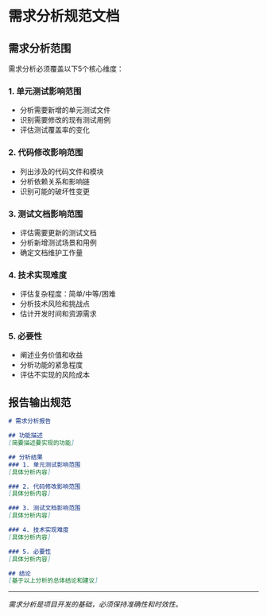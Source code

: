 # 需求分析规范文档

## 需求分析范围
需求分析必须覆盖以下5个核心维度：

### 1. 单元测试影响范围
- 分析需要新增的单元测试文件
- 识别需要修改的现有测试用例
- 评估测试覆盖率的变化

### 2. 代码修改影响范围
- 列出涉及的代码文件和模块
- 分析依赖关系和影响链
- 识别可能的破坏性变更

### 3. 测试文档影响范围
- 评估需要更新的测试文档
- 分析新增测试场景和用例
- 确定文档维护工作量

### 4. 技术实现难度
- 评估复杂程度：简单/中等/困难
- 分析技术风险和挑战点
- 估计开发时间和资源需求

### 5. 必要性
- 阐述业务价值和收益
- 分析功能的紧急程度
- 评估不实现的风险成本

## 报告输出规范

```markdown
# 需求分析报告

## 功能描述
[简要描述要实现的功能]

## 分析结果
### 1. 单元测试影响范围
[具体分析内容]

### 2. 代码修改影响范围
[具体分析内容]

### 3. 测试文档影响范围
[具体分析内容]

### 4. 技术实现难度
[具体分析内容]

### 5. 必要性
[具体分析内容]

## 结论
[基于以上分析的总体结论和建议]
```

---

*需求分析是项目开发的基础，必须保持准确性和时效性。* 